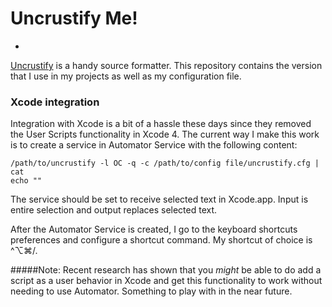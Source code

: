 # Uncrustify Me!
-

[Uncrustify](http://https://github.com/bengardner/uncrustify) is a handy source formatter. This repository contains the version that I use in my projects as well as my configuration file.

### Xcode integration

Integration with Xcode is a bit of a hassle these days since they removed the User Scripts functionality in Xcode 4. The current way I make this work is to create a service in Automator Service with the following content:

    /path/to/uncrustify -l OC -q -c /path/to/config file/uncrustify.cfg | cat
    echo ""
    
The service should be set to receive selected text in Xcode.app. Input is entire selection and output replaces selected text.

After the Automator Service is created, I go to the keyboard shortcuts preferences and configure a shortcut command. My shortcut of choice is \^⌥⌘/.

#####Note:
Recent research has shown that you *might* be able to do add a script as a user behavior in Xcode and get this functionality to work without needing to use Automator. Something to play with in the near future.